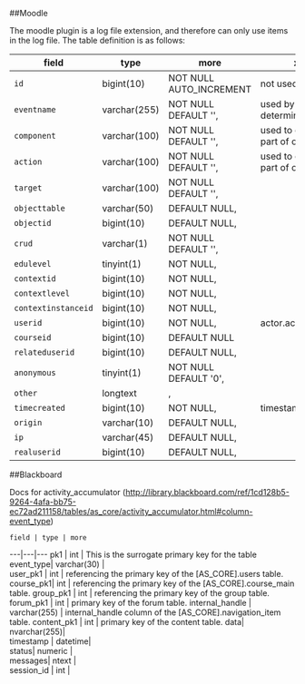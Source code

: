 ##Moodle

The moodle plugin is a log file extension, and therefore can only use items in the log file.  The table definition is as follows:


   field | type | more | xapi 
   ---|---|---|---
   `id` |bigint(10) |NOT NULL AUTO_INCREMENT | not used
 `eventname`|  varchar(255) | NOT NULL DEFAULT '', | used by plugin to determine verb
  `component`|  varchar(100)|  NOT NULL DEFAULT '', | used to construct part of object ID
  `action`|  varchar(100) | NOT NULL DEFAULT '', | used to construct part of object ID
  `target`|  varchar(100)|  NOT NULL DEFAULT '',
  `objecttable` | varchar(50)|  DEFAULT NULL,
  `objectid` | bigint(10) | DEFAULT NULL,
  `crud` | varchar(1) | NOT NULL DEFAULT '',
  `edulevel` | tinyint(1) | NOT NULL,
  `contextid`|  bigint(10)|  NOT NULL,
  `contextlevel` | bigint(10)|  NOT NULL,
  `contextinstanceid` | bigint(10)|  NOT NULL,
  `userid` | bigint(10)|  NOT NULL,| actor.account.name
  `courseid` | bigint(10) | DEFAULT NULL 
  `relateduserid`|  bigint(10) | DEFAULT NULL,
  `anonymous` | tinyint(1)|  NOT NULL DEFAULT '0',
  `other`|  longtext| ,
  `timecreated` | bigint(10) | NOT NULL,| timestamp
  `origin`|  varchar(10)|  DEFAULT NULL,
  `ip` | varchar(45) | DEFAULT NULL,
  `realuserid`|  bigint(10)|  DEFAULT NULL,


##Blackboard

Docs for activity_accumulator
(http://library.blackboard.com/ref/1cd128b5-9264-4afa-bb75-ec72ad211158/tables/as_core/activity_accumulator.html#column-event_type)
    
    field | type | more
   ---|---|---
  pk1	  |  int		 |   This is the surrogate primary key for the table
  event_type| 	   varchar(30)	| 			
  user_pk1	|    int	| 	referencing the primary key of the [AS_CORE].users table. 
  course_pk1| 	int	|    referencing the primary key of the [AS_CORE].course_main table.
  group_pk1	 |   int	| 	referencing the primary key of the group table. 
  forum_pk1	 |   int	 |   primary key of the forum table. 
  internal_handle	 |   varchar(255)	| internal_handle column of the [AS_CORE].navigation_item table. 
  content_pk1	 |   int	| 	primary key of the content table. 
  data| 	nvarchar(255)| 			
  timestamp	| datetime| 	
  status| 	numeric	| 			
  messages| 	ntext	| 				
  session_id	| int	| 			

